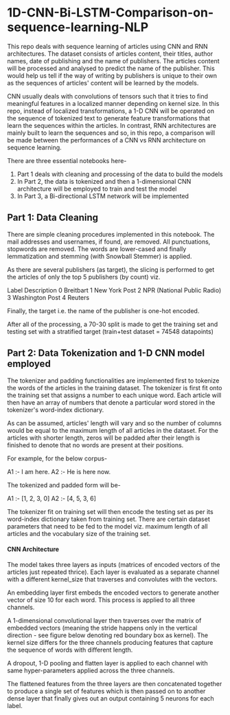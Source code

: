 # 1D-CNN-Bi-LSTM-Comparison-on-sequence-learning-NLP

This repo deals with sequence learning of articles using CNN and RNN architectures. The dataset consists of articles content, their titles, author names, date of publishing and the name of publishers. The articles content will be processed and analysed to predict the name of the publisher. This would help us tell if the way of writing by publishers is unique to their own as the sequences of articles' content will be learned by the models.

CNN usually deals with convolutions of tensors such that it tries to find meaningful features in a localized manner depending on kernel size. In this repo, instead of localized transformations, a 1-D CNN will be operated on the sequence of tokenized text to generate feature transformations that learn the sequences within the articles. In contrast, RNN architectures are mainly built to learn the sequences and so, in this repo, a comparison will be made between the performances of a CNN vs RNN architecture on sequence learning.

There are three essential notebooks here-

1. Part 1 deals with cleaning and processing of the data to build the models
2. In Part 2, the data is tokenized and then a 1-dimensional CNN architecture will be employed to train and test the model
3. In Part 3, a Bi-directional LSTM network will be implemented

## Part 1: Data Cleaning

There are simple cleaning procedures implemented in this notebook. The mail addresses and usernames, if found, are removed. All punctuations, stopwords are removed. The words are lower-cased and finally lemmatization and stemming (with Snowball Stemmer) is applied.

As there are several publishers (as target), the slicing is performed to get the articles of only the top 5 publishers (by count) viz. 

Label   Description
0       Breitbart
1       New York Post
2       NPR (National Public Radio)
3       Washington Post
4       Reuters

Finally, the target i.e. the name of the publisher is one-hot encoded.

After all of the processing, a 70-30 split is made to get the training set and testing set with a stratified target (train+test dataset = 74548 datapoints)

## Part 2: Data Tokenization and 1-D CNN model employed

The tokenizer and padding functionalities are implemented first to tokenize the words of the articles in the training dataset. The tokenizer is first fit onto the training set that assigns a number to each unique word. Each article will then have an array of numbers that denote a particular word stored in the tokenizer's word-index dictionary.

As can be assumed, articles' length will vary and so the number of columns would be equal to the maximum length of all articles in the dataset. For the articles with shorter length, zeros will be padded after their length is finished to denote that no words are present at their positions.

For example, for the below corpus-

A1 :- I am here.
A2 :- He is here now.

The tokenized and padded form will be-

A1 :- [1, 2, 3, 0]
A2 :- [4, 5, 3, 6]

The tokenizer fit on training set will then encode the testing set as per its word-index dictionary taken from training set. There are certain dataset parameters that need to be fed to the model viz. maximum length of all articles and the vocabulary size of the training set.

#### CNN Architecture

The model takes three layers as inputs (matrices of encoded vectors of the articles just repeated thrice). Each layer is evaluated as a separate channel with a different kernel_size that traverses and convolutes with the vectors.

An embedding layer first embeds the encoded vectors to generate another vector of size 10 for each word. This process is applied to all three channels.

A 1-dimensional convolutional layer then traverses over the matrix of embedded vectors (meaning the stride happens only in the vertical direction - see figure below denoting red boundary box as kernel). The kernel size differs for the three channels producing features that capture the sequence of words with different length.

A dropout, 1-D pooling and flatten layer is applied to each channel with same hyper-parameters applied across the three channels.

The flattened features from the three layers are then concatenated together to produce a single set of features which is then passed on to another dense layer that finally gives out an output containing 5 neurons for each label.


